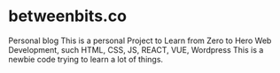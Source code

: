 # betweenbits.co
Personal blog
This is a personal Project to Learn from Zero to Hero Web Development, such HTML, CSS, JS, REACT, VUE, Wordpress
This is a newbie code trying to learn a lot of things.
